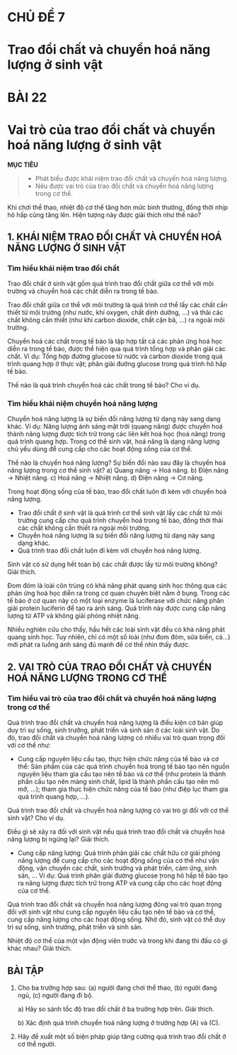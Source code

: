 # CHỦ ĐỀ 7

# Trao đổi chất và chuyển hoá năng lượng ở sinh vật

# BÀI 22

# Vai trò của trao đổi chất và chuyển hoá năng lượng ở sinh vật

**MỤC TIÊU**
> - Phát biểu được khái niệm trao đổi chất và chuyển hoá năng lượng.
> - Nêu được vai trò của trao đổi chất và chuyển hoá năng lượng trong cơ thể.

Khi chơi thể thao, nhiệt độ cơ thể tăng hơn mức bình thường, đồng thời nhịp hô hấp cũng tăng lên. Hiện tượng này được giải thích như thế nào?

## 1. KHÁI NIỆM TRAO ĐỔI CHẤT VÀ CHUYỂN HOÁ NĂNG LƯỢNG Ở SINH VẬT

### Tìm hiểu khái niệm trao đổi chất

Trao đổi chất ở sinh vật gồm quá trình trao đổi chất giữa cơ thể với môi trường và chuyển hoá các chất diễn ra trong tế bào.

Trao đổi chất giữa cơ thể với môi trường là quá trình cơ thể lấy các chất cần thiết từ môi trường (như nước, khí oxygen, chất dinh dưỡng, ...) và thải các chất không cần thiết (như khí carbon dioxide, chất cặn bã, ...) ra ngoài môi trường.

Chuyển hoá các chất trong tế bào là tập hợp tất cả các phản ứng hoá học diễn ra trong tế bào, được thể hiện qua quá trình tổng hợp và phân giải các chất. Ví dụ: Tổng hợp đường glucose từ nước và carbon dioxide trong quá trình quang hợp ở thực vật; phân giải đường glucose trong quá trình hô hấp tế bào.

Thế nào là quá trình chuyển hoá các chất trong tế bào? Cho ví dụ.

### Tìm hiểu khái niệm chuyển hoá năng lượng

Chuyển hoá năng lượng là sự biến đổi năng lượng từ dạng này sang dạng khác. Ví dụ: Năng lượng ánh sáng mặt trời (quang năng) được chuyển hoá thành năng lượng được tích trữ trong các liên kết hoá học (hoá năng) trong quá trình quang hợp. Trong cơ thể sinh vật, hoá năng là dạng năng lượng chủ yếu dùng để cung cấp cho các hoạt động sống của cơ thể.

Thế nào là chuyển hoá năng lượng?
Sự biến đổi nào sau đây là chuyển hoá năng lượng trong cơ thể sinh vật?
a) Quang năng → Hoá năng.
b) Điện năng → Nhiệt năng.
c) Hoá năng → Nhiệt năng.
d) Điện năng → Cơ năng.

Trong hoạt động sống của tế bào, trao đổi chất luôn đi kèm với chuyển hoá năng lượng.

- Trao đổi chất ở sinh vật là quá trình cơ thể sinh vật lấy các chất từ môi trường cung cấp cho quá trình chuyển hoá trong tế bào, đồng thời thải các chất không cần thiết ra ngoài môi trường.
- Chuyển hoá năng lượng là sự biến đổi năng lượng từ dạng này sang dạng khác.
- Quá trình trao đổi chất luôn đi kèm với chuyển hoá năng lượng.

Sinh vật có sử dụng hết toàn bộ các chất được lấy từ môi trường không? Giải thích.

Đom đóm là loài côn trùng có khả năng phát quang sinh học thông qua các phản ứng hoá học diễn ra trong cơ quan chuyên biệt nằm ở bụng. Trong các tế bào ở cơ quan này có một loại enzyme là luciferase với chức năng phân giải protein luciferin để tạo ra ánh sáng. Quá trình này được cung cấp năng lượng từ ATP và không giải phóng nhiệt năng.

Nhiều nghiên cứu cho thấy, hầu hết các loài sinh vật đều có khả năng phát quang sinh học. Tuy nhiên, chỉ có một số loài (như đom đóm, sứa biển, cá...) mới phát ra luồng ánh sáng đủ mạnh để cơ thể nhìn thấy được.

## 2. VAI TRÒ CỦA TRAO ĐỔI CHẤT VÀ CHUYỂN HOÁ NĂNG LƯỢNG TRONG CƠ THỂ

### Tìm hiểu vai trò của trao đổi chất và chuyển hoá năng lượng trong cơ thể

Quá trình trao đổi chất và chuyển hoá năng lượng là điều kiện cơ bản giúp duy trì sự sống, sinh trưởng, phát triển và sinh sản ở các loài sinh vật. Do đó, trao đổi chất và chuyển hoá năng lượng có nhiều vai trò quan trọng đối với cơ thể như:

- Cung cấp nguyên liệu cấu tạo, thực hiện chức năng của tế bào và cơ thể: Sản phẩm của các quá trình chuyển hoá trong tế bào tạo nên nguồn nguyên liệu tham gia cấu tạo nên tế bào và cơ thể (như protein là thành phần cấu tạo nên màng sinh chất, lipid là thành phần cấu tạo nên mô mỡ, ...); tham gia thực hiện chức năng của tế bào (như điệp lục tham gia quá trình quang hợp, ...).

Quá trình trao đổi chất và chuyển hoá năng lượng có vai trò gì đối với cơ thể sinh vật? Cho ví dụ.

Điều gì sẽ xảy ra đối với sinh vật nếu quá trình trao đổi chất và chuyển hoá năng lượng bị ngừng lại? Giải thích.

- Cung cấp năng lượng: Quá trình phân giải các chất hữu cơ giải phóng năng lượng để cung cấp cho các hoạt động sống của cơ thể như vận động, vận chuyển các chất, sinh trưởng và phát triển, cảm ứng, sinh sản, ... Ví dụ: Quá trình phân giải đường glucose trong hô hấp tế bào tạo ra năng lượng được tích trữ trong ATP và cung cấp cho các hoạt động của cơ thể.

Quá trình trao đổi chất và chuyển hoá năng lượng đóng vai trò quan trọng đối với sinh vật như cung cấp nguyên liệu cấu tạo nên tế bào và cơ thể, cung cấp năng lượng cho các hoạt động sống. Nhờ đó, sinh vật có thể duy trì sự sống, sinh trưởng, phát triển và sinh sản.

Nhiệt độ cơ thể của một vận động viên trước và trong khi đang thi đấu có gì khác nhau? Giải thích.

## BÀI TẬP

1. Cho ba trường hợp sau: (a) người đang chơi thể thao, (b) người đang ngủ, (c) người đang đi bộ.
   
     a) Hãy so sánh tốc độ trao đổi chất ở ba trường hợp trên. Giải thích.
   
     b) Xác định quá trình chuyển hoá năng lượng ở trường hợp (A) và (C).
3. Hãy đề xuất một số biện pháp giúp tăng cường quá trình trao đổi chất ở cơ thể người.
